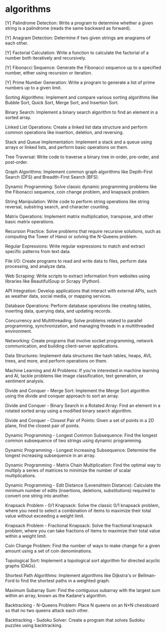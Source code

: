 # algorithms

[Y] Palindrome Detection: Write a program to determine whether a given string is a palindrome (reads the same backward as forward).

[Y] Anagram Detection: Determine if two given strings are anagrams of each other.

[Y] Factorial Calculation: Write a function to calculate the factorial of a number both iteratively and recursively.

[Y] Fibonacci Sequence: Generate the Fibonacci sequence up to a specified number, either using recursion or iteration.

[Y] Prime Number Generation: Write a program to generate a list of prime numbers up to a given limit.

Sorting Algorithms: Implement and compare various sorting algorithms like Bubble Sort, Quick Sort, Merge Sort, and Insertion Sort.

Binary Search: Implement a binary search algorithm to find an element in a sorted array.

Linked List Operations: Create a linked list data structure and perform common operations like insertion, deletion, and reversing.

Stack and Queue Implementation: Implement a stack and a queue using arrays or linked lists, and perform basic operations on them.

Tree Traversal: Write code to traverse a binary tree in-order, pre-order, and post-order.

Graph Algorithms: Implement common graph algorithms like Depth-First Search (DFS) and Breadth-First Search (BFS).

Dynamic Programming: Solve classic dynamic programming problems like the Fibonacci sequence, coin change problem, and knapsack problem.

String Manipulation: Write code to perform string operations like string reversal, substring search, and character counting.

Matrix Operations: Implement matrix multiplication, transpose, and other basic matrix operations.

Recursion Practice: Solve problems that require recursive solutions, such as computing the Tower of Hanoi or solving the N-Queens problem.

Regular Expressions: Write regular expressions to match and extract specific patterns from text data.

File I/O: Create programs to read and write data to files, perform data processing, and analyze data.

Web Scraping: Write scripts to extract information from websites using libraries like BeautifulSoup or Scrapy (Python).

API Integration: Develop applications that interact with external APIs, such as weather data, social media, or mapping services.

Database Operations: Perform database operations like creating tables, inserting data, querying data, and updating records.

Concurrency and Multithreading: Solve problems related to parallel programming, synchronization, and managing threads in a multithreaded environment.

Networking: Create programs that involve socket programming, network communication, and building client-server applications.

Data Structures: Implement data structures like hash tables, heaps, AVL trees, and more, and perform operations on them.

Machine Learning and AI Problems: If you're interested in machine learning and AI, tackle problems like image classification, text generation, or sentiment analysis.

Divide and Conquer - Merge Sort: Implement the Merge Sort algorithm using the divide and conquer approach to sort an array.

Divide and Conquer - Binary Search in a Rotated Array: Find an element in a rotated sorted array using a modified binary search algorithm.

Divide and Conquer - Closest Pair of Points: Given a set of points in a 2D plane, find the closest pair of points.

Dynamic Programming - Longest Common Subsequence: Find the longest common subsequence of two strings using dynamic programming.

Dynamic Programming - Longest Increasing Subsequence: Determine the longest increasing subsequence in an array.

Dynamic Programming - Matrix Chain Multiplication: Find the optimal way to multiply a series of matrices to minimize the number of scalar multiplications.

Dynamic Programming - Edit Distance (Levenshtein Distance): Calculate the minimum number of edits (insertions, deletions, substitutions) required to convert one string into another.

Knapsack Problem - 0/1 Knapsack: Solve the classic 0/1 knapsack problem, where you need to select a combination of items to maximize their total value without exceeding a weight limit.

Knapsack Problem - Fractional Knapsack: Solve the fractional knapsack problem, where you can take fractions of items to maximize their total value within a weight limit.

Coin Change Problem: Find the number of ways to make change for a given amount using a set of coin denominations.

Topological Sort: Implement a topological sort algorithm for directed acyclic graphs (DAGs).

Shortest Path Algorithms: Implement algorithms like Dijkstra's or Bellman-Ford to find the shortest paths in a weighted graph.

Maximum Subarray Sum: Find the contiguous subarray with the largest sum within an array, known as the Kadane's algorithm.

Backtracking - N-Queens Problem: Place N queens on an N×N chessboard so that no two queens attack each other.

Backtracking - Sudoku Solver: Create a program that solves Sudoku puzzles using backtracking.
